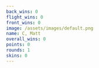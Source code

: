 ```yaml
---
back_wins: 0
flight_wins: 0
front_wins: 0
image: /assets/images/default.png
name: C, Matt
overall_wins: 0
points: 0
rounds: 1
skins: 0
---
```

